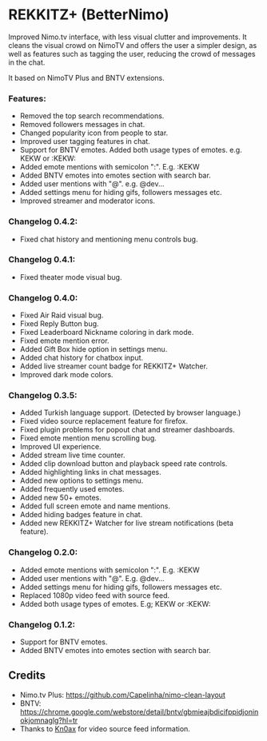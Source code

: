 # REKKITZ+ (BetterNimo)

Improved Nimo.tv interface, with less visual clutter and improvements.
It cleans the visual crowd on NimoTV and offers the user a simpler design, as well as features such as tagging the user, reducing the crowd of messages in the chat.

It based on NimoTV Plus and BNTV extensions.

### Features:
- Removed the top search recommendations.
- Removed followers messages in chat.
- Changed popularity icon from people to star.
- Improved user tagging features in chat.
- Support for BNTV emotes. Added both usage types of emotes. e.g. KEKW or :KEKW: 
- Added emote mentions with semicolon ":". E.g. :KEKW
- Added BNTV emotes into emotes section with search bar.
- Added user mentions with "@". e.g. @dev...
- Added settings menu for hiding gifs, followers messages etc.
- Improved streamer and moderator icons.

### Changelog 0.4.2:
- Fixed chat history and mentioning menu controls bug.

### Changelog 0.4.1:
- Fixed theater mode visual bug.

### Changelog 0.4.0:
- Fixed Air Raid visual bug.
- Fixed Reply Button bug.
- Fixed Leaderboard Nickname coloring in dark mode.
- Fixed emote mention error.
- Added Gift Box hide option in settings menu.
- Added chat history for chatbox input.
- Added live streamer count badge for REKKITZ+ Watcher.
- Improved dark mode colors.

### Changelog 0.3.5:
- Added Turkish language support. (Detected by browser language.)
- Fixed video source replacement feature for firefox.
- Fixed plugin problems for popout chat and streamer dashboards.
- Fixed emote mention menu scrolling bug.
- Improved UI experience.
- Added stream live time counter.
- Added clip download button and playback speed rate controls.
- Added highlighting links in chat messages.
- Added new options to settings menu.
- Added frequently used emotes.
- Added new 50+ emotes.
- Added full screen emote and name mentions.
- Added hiding badges feature in chat.
- Added new REKKITZ+ Watcher for live stream notifications (beta feature).

### Changelog 0.2.0:
- Added emote mentions with semicolon ":". E.g. :KEKW
- Added user mentions with "@". E.g. @dev...
- Added settings menu for hiding gifs, followers messages etc.
- Replaced 1080p video feed with source feed. 
- Added both usage types of emotes. E.g; KEKW or :KEKW:

### Changelog 0.1.2:
- Support for BNTV emotes.
- Added BNTV emotes into emotes section with search bar.

## Credits
- Nimo.tv Plus: https://github.com/Capelinha/nimo-clean-layout
- BNTV: https://chrome.google.com/webstore/detail/bntv/gbmieajbdicifppidjoninokjomnaglg?hl=tr
- Thanks to [Kn0ax](https://github.com/Kn0ax) for video source feed information.